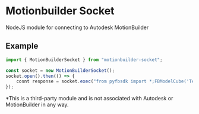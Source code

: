 # Motionbuilder Socket
NodeJS module for connecting to Autodesk MotionBuilder

## Example
```typescript
import { MotionBuilderSocket } from "motionbuilder-socket";

const socket = new MotionBuilderSocket();
socket.open().then(() => {
    cosnt response = socket.exec("from pyfbsdk import *;FBModelCube('Test')");
});
```

*This is a third-party module and is not associated with Autodesk or MotionBuilder in any way.